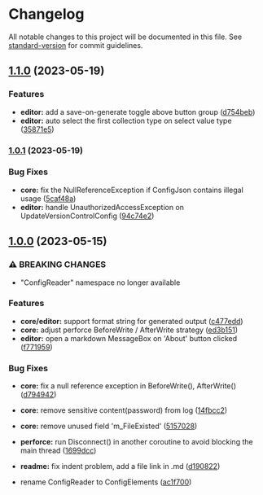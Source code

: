 # Changelog

All notable changes to this project will be documented in this file. See [standard-version](https://github.com/conventional-changelog/standard-version) for commit guidelines.

## [1.1.0](https://github.com/kalulas/ConfigCodeGen/compare/v1.0.1...v1.1.0) (2023-05-19)


### Features

* **editor:** add a save-on-generate toggle above button group ([d754beb](https://github.com/kalulas/ConfigCodeGen/commit/d754beb04b4063e6879be37b227f77c7d54bf05d))
* **editor:** auto select the first collection type on select value type ([35871e5](https://github.com/kalulas/ConfigCodeGen/commit/35871e560b6322ccdefcad471c1cd14ebffa9dfd))

### [1.0.1](https://github.com/kalulas/ConfigCodeGen/compare/v1.0.0...v1.0.1) (2023-05-19)


### Bug Fixes

* **core:** fix the NullReferenceException if ConfigJson contains illegal usage ([5caf48a](https://github.com/kalulas/ConfigCodeGen/commit/5caf48ab64e2c587448041ec15918bb1973d5799))
* **editor:** handle UnauthorizedAccessException on UpdateVersionControlConfig ([94c74e2](https://github.com/kalulas/ConfigCodeGen/commit/94c74e22350316dc8a41ee2bded52694dea59d63))

## [1.0.0](https://github.com/Kalulas/TableCraft/compare/v0.4.0-alpha...v1.0.0) (2023-05-15)


### ⚠ BREAKING CHANGES

* "ConfigReader" namespace no longer available

### Features

* **core/editor:** support format string for generated output ([c477edd](https://github.com/Kalulas/TableCraft/commit/c477edd39d6b3368bae563f3901fdcda09b5d4fb))
* **core:** adjust perforce BeforeWrite / AfterWrite strategy ([ed3b151](https://github.com/Kalulas/TableCraft/commit/ed3b151e88eb881e9f966a7ac9746f3cb87dabd1))
* **editor:** open a markdown MessageBox on 'About' button clicked ([f771959](https://github.com/Kalulas/TableCraft/commit/f77195994c2aaa73c3fc2459738fc128943bdb2e))


### Bug Fixes

* **core:** fix a null reference exception in BeforeWrite(), AfterWrite() ([d794942](https://github.com/Kalulas/TableCraft/commit/d794942a855efe56969e9313eeafab929a00cfe4))
* **core:** remove sensitive content(password) from log ([14fbcc2](https://github.com/Kalulas/TableCraft/commit/14fbcc2df934829dec7661303f52d5835382bd7d))
* **core:** remove unused field 'm_FileExisted' ([5157028](https://github.com/Kalulas/TableCraft/commit/51570282e04a2286b0ebabf0a3cf00d2f7543a7b))
* **perforce:** run Disconnect() in another coroutine to avoid blocking the main thread ([1699dcc](https://github.com/Kalulas/TableCraft/commit/1699dccaf9263579e7d00ee0e83f3fe023a0c610))
* **readme:** fix indent problem, add a file link in .md ([d190822](https://github.com/Kalulas/TableCraft/commit/d190822c9041f4a5f53872ac5c4949193683fd21))


* rename ConfigReader to ConfigElements ([ac1f700](https://github.com/Kalulas/TableCraft/commit/ac1f700419dd30ccfc3924e03a9220d92d20fef7))
